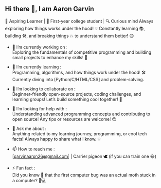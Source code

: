 ## Hi there 👋, I am Aaron Garvin

🚀 Aspiring Learner | 🏫 First-year college student | 🔍 Curious mind
Always exploring how things works under the hood! 💡 Constantly learning 📚, building 🛠️, and breaking things 💥 to understand them better! 😉
<br>
- 🔭 I’m currently working on : <br>
  Exploring the fundamentals of competitive programming and building small projects to enhance my skills! 🚀

- 🌱 I’m currently learning : <br>
   Programming, algorithms, and how things work under the hood! 🛠️ Currently diving into [Python/C/HTML/CSS] and problem-solving.

- 👯 I’m looking to collaborate on : <br>
  Beginner-friendly open-source projects, coding challenges, and learning groups! Let’s build something cool together! 🤝

- 🤔 I’m looking for help with : <br>
  Understanding advanced programming concepts and contributing to open source! Any tips or resources are welcome! 😉

- 💬 Ask me about : <br>
  Anything related to my learning journey, programming, or cool tech facts! Always happy to share what I know. 💡

- 📫 How to reach me : <br>
  [garvinaaron26@gmail.com] | Carrier pigeon 🕊️ (if you can train one 😆)

- ⚡ Fun fact : <br>
  Did you know 🤔 that the first computer bug was an actual moth stuck in a computer? 🦋💻


<!--
**Aaron-Garvin/Aaron-Garvin** is a ✨ _special_ ✨ repository because its `README.md` (this file) appears on your GitHub profile.

Here are some ideas to get you started:

- 🔭 I’m currently working on ...
- 🌱 I’m currently learning ...
- 👯 I’m looking to collaborate on ...
- 🤔 I’m looking for help with ...
- 💬 Ask me about ...
- 📫 How to reach me: ...
- 😄 Pronouns: ...
- ⚡ Fun fact: ...
-->
